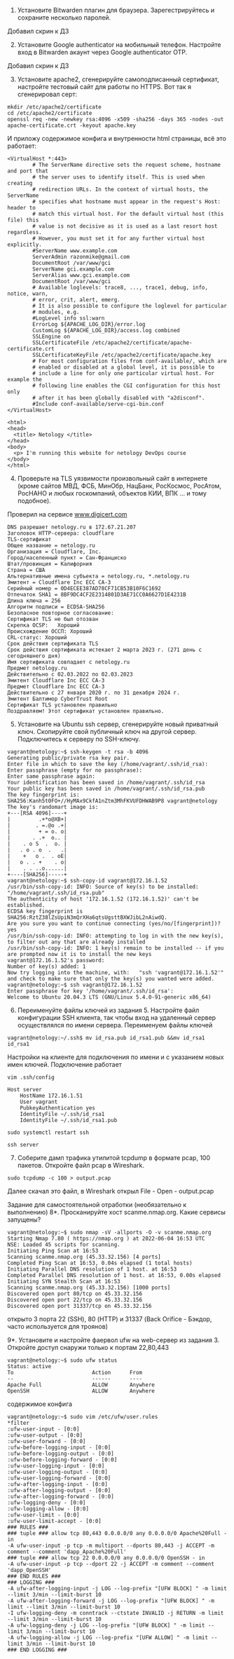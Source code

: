1. Установите Bitwarden плагин для браузера. Зарегестрируйтесь и сохраните несколько паролей.

Добавил скрин к ДЗ

2. Установите Google authenticator на мобильный телефон. Настройте вход в Bitwarden акаунт через Google authenticator OTP.

Добавил скрин к ДЗ

3. Установите apache2, сгенерируйте самоподписанный сертификат, настройте тестовый сайт для работы по HTTPS.
Вот так я сгенерировал серт:
```
mkdir /etc/apache2/certificate 
cd /etc/apache2/certificate 
openssl req -new -newkey rsa:4096 -x509 -sha256 -days 365 -nodes -out apache-certificate.crt -keyout apache.key
```

И приложу содержимое конфига и внутренности html страницы, всё это работает:
```
<VirtualHost *:443> 
        # The ServerName directive sets the request scheme, hostname and port that 
        # the server uses to identify itself. This is used when creating 
        # redirection URLs. In the context of virtual hosts, the ServerName 
        # specifies what hostname must appear in the request's Host: header to 
        # match this virtual host. For the default virtual host (this file) this 
        # value is not decisive as it is used as a last resort host regardless. 
        # However, you must set it for any further virtual host explicitly. 
        #ServerName www.example.com 
        ServerAdmin razonmike@gmail.com 
        DocumentRoot /var/www/gci 
        ServerName gci.example.com 
        ServerAlias www.gci.example.com 
        DocumentRoot /var/www/gci 
        # Available loglevels: trace8, ..., trace1, debug, info, notice, warn, 
        # error, crit, alert, emerg. 
        # It is also possible to configure the loglevel for particular 
        # modules, e.g. 
        #LogLevel info ssl:warn 
        ErrorLog ${APACHE_LOG_DIR}/error.log 
        CustomLog ${APACHE_LOG_DIR}/access.log combined 
        SSLEngine on 
        SSLCertificateFile /etc/apache2/certificate/apache-certificate.crt 
        SSLCertificateKeyFile /etc/apache2/certificate/apache.key 
        # For most configuration files from conf-available/, which are 
        # enabled or disabled at a global level, it is possible to 
        # include a line for only one particular virtual host. For example the 
        # following line enables the CGI configuration for this host only 
        # after it has been globally disabled with "a2disconf". 
        #Include conf-available/serve-cgi-bin.conf 
</VirtualHost>
```

```
<html> 
<head> 
  <title> Netology </title> 
</head> 
<body> 
  <p> I'm running this website for netology DevOps course 
</body> 
</html>
```

4. Проверьте на TLS уязвимости произвольный сайт в интернете (кроме сайтов МВД, ФСБ, МинОбр, НацБанк, РосКосмос, РосАтом, РосНАНО и любых госкомпаний, объектов КИИ, ВПК ... и тому подобное).

Проверил на сервисе www.digicert.com
```
DNS разрешает netology.ru в 172.67.21.207 
Заголовок HTTP-сервера: cloudflare 
TLS-сертификат 
Общее название = netology.ru 
Организация = Cloudflare, Inc. 
Город/населенный пункт = Сан-Франциско 
Штат/провинция = Калифорния 
Страна = США 
Альтернативные имена субъекта = netology.ru, *.netology.ru 
Эмитент = Cloudflare Inc ECC CA-3 
Серийный номер = 0D4ECEE387AD78CF71CB53B10F6C1692 
Отпечаток SHA1 = 8BF9DC4CF2E2314801D3AE71CC0A6627D1E4231B 
Длина ключа = 256 
Алгоритм подписи = ECDSA-SHA256 
Безопасное повторное согласование: 
Сертификат TLS не был отозван 
Скрепка OCSP:	Хороший 
Происхождение ОССП:	Хороший 
CRL-статус:	Хороший 
Срок действия сертификата TLS 
Срок действия сертификата истекает 2 марта 2023 г. (271 день с сегодняшнего дня) 
Имя сертификата совпадает с netology.ru 
Предмет	netology.ru 
Действительно с 02.03.2022 по 02.03.2023 
Эмитент	Cloudflare Inc ECC CA-3 
Предмет	Cloudflare Inc ECC CA-3 
Действительно с 27 января 2020 г. по 31 декабря 2024 г. 
Эмитент	Балтимор CyberTrust Root 
Сертификат TLS установлен правильно 
Поздравляем! Этот сертификат установлен правильно.
```

5. Установите на Ubuntu ssh сервер, сгенерируйте новый приватный ключ. Скопируйте свой публичный ключ на другой сервер. Подключитесь к серверу по SSH-ключу.
```
vagrant@netology:~$ ssh-keygen -t rsa -b 4096 
Generating public/private rsa key pair. 
Enter file in which to save the key (/home/vagrant/.ssh/id_rsa): 
Enter passphrase (empty for no passphrase): 
Enter same passphrase again: 
Your identification has been saved in /home/vagrant/.ssh/id_rsa 
Your public key has been saved in /home/vagrant/.ssh/id_rsa.pub 
The key fingerprint is: 
SHA256:Kanh5t0FO+//HyMAx9CkfA1nZtm3MhFKVUFDHWAB9P8 vagrant@netology 
The key's randomart image is: 
+---[RSA 4096]----+ 
|         .+*o@XB+| 
|        . =.@o .+| 
|         + = o. o| 
|       . .+  o.. | 
|    . o S  .  o. | 
|   . o . o  .   .| 
|    +   o .  . oE| 
|   o . . +    . o| 
|    . . ..o......| 
+----[SHA256]-----+
vagrant@netology:~$ ssh-copy-id vagrant@172.16.1.52 
/usr/bin/ssh-copy-id: INFO: Source of key(s) to be installed: "/home/vagrant/.ssh/id_rsa.pub" 
The authenticity of host '172.16.1.52 (172.16.1.52)' can't be established. 
ECDSA key fingerprint is SHA256:RztZ38lZsUpiN3mQrXHa6qtsUgsttBXWJibL2nAiwdQ. 
Are you sure you want to continue connecting (yes/no/[fingerprint])? yes 
/usr/bin/ssh-copy-id: INFO: attempting to log in with the new key(s), to filter out any that are already installed 
/usr/bin/ssh-copy-id: INFO: 1 key(s) remain to be installed -- if you are prompted now it is to install the new keys 
vagrant@172.16.1.52's password: 
Number of key(s) added: 1 
Now try logging into the machine, with:   "ssh 'vagrant@172.16.1.52'" 
and check to make sure that only the key(s) you wanted were added.
vagrant@netology:~$ ssh vagrant@172.16.1.52 
Enter passphrase for key '/home/vagrant/.ssh/id_rsa': 
Welcome to Ubuntu 20.04.3 LTS (GNU/Linux 5.4.0-91-generic x86_64)
```

6. Переименуйте файлы ключей из задания 5. Настройте файл конфигурации SSH клиента, так чтобы вход на удаленный сервер осуществлялся по имени сервера.
Переименуем файлы ключей
```
vagrant@netology:~/.ssh$ mv id_rsa.pub id_rsa1.pub &&mv id_rsa1 id_rsa1
```

Настройки на клиенте для подключения по имени и с указанием новых имен ключей. Подключение работает
```
vim .ssh/config

Host server
    HostName 172.16.1.51
    User vagrant
    PubkeyAuthentication yes
    IdentityFile ~/.ssh/id_rsa1
    IdentityFile ~/.ssh/id_rsa1.pub

sudo systemctl restart ssh

ssh server
```

7. Соберите дамп трафика утилитой tcpdump в формате pcap, 100 пакетов. Откройте файл pcap в Wireshark.
```
sudo tcpdump -c 100 > output.pcap
```

Далее скачал это файл, в Wireshark открыл File - Open - output.pcap

Задание для самостоятельной отработки (необязательно к выполнению)
8*. Просканируйте хост scanme.nmap.org. Какие сервисы запущены?
```
vagrant@netology:~$ sudo nmap -sV -allports -O -v scanme.nmap.org 
Starting Nmap 7.80 ( https://nmap.org ) at 2022-06-04 16:53 UTC 
NSE: Loaded 45 scripts for scanning. 
Initiating Ping Scan at 16:53 
Scanning scanme.nmap.org (45.33.32.156) [4 ports] 
Completed Ping Scan at 16:53, 0.04s elapsed (1 total hosts) 
Initiating Parallel DNS resolution of 1 host. at 16:53 
Completed Parallel DNS resolution of 1 host. at 16:53, 0.00s elapsed 
Initiating SYN Stealth Scan at 16:53 
Scanning scanme.nmap.org (45.33.32.156) [1000 ports] 
Discovered open port 80/tcp on 45.33.32.156 
Discovered open port 22/tcp on 45.33.32.156 
Discovered open port 31337/tcp on 45.33.32.156
```

открыто 3 порта 22 (SSH),  80 (HTTP) и 31337 (Back Orifice - Бэкдор, часто используется для троянов)

9*. Установите и настройте фаервол ufw на web-сервер из задания 3. Откройте доступ снаружи только к портам 22,80,443
```
vagrant@netology:~$ sudo ufw status 
Status: active 
To                         Action      From 
--                         ------      ---- 
Apache Full                ALLOW       Anywhere 
OpenSSH                    ALLOW       Anywhere
```

содержимое конфига
```
vagrant@netology:~$ sudo vim /etc/ufw/user.rules
*filter 
:ufw-user-input - [0:0] 
:ufw-user-output - [0:0] 
:ufw-user-forward - [0:0] 
:ufw-before-logging-input - [0:0] 
:ufw-before-logging-output - [0:0] 
:ufw-before-logging-forward - [0:0] 
:ufw-user-logging-input - [0:0] 
:ufw-user-logging-output - [0:0] 
:ufw-user-logging-forward - [0:0] 
:ufw-after-logging-input - [0:0] 
:ufw-after-logging-output - [0:0] 
:ufw-after-logging-forward - [0:0] 
:ufw-logging-deny - [0:0] 
:ufw-logging-allow - [0:0] 
:ufw-user-limit - [0:0] 
:ufw-user-limit-accept - [0:0] 
### RULES ### 
### tuple ### allow tcp 80,443 0.0.0.0/0 any 0.0.0.0/0 Apache%20Full - in 
-A ufw-user-input -p tcp -m multiport --dports 80,443 -j ACCEPT -m comment --comment 'dapp_Apache%20Full' 
### tuple ### allow tcp 22 0.0.0.0/0 any 0.0.0.0/0 OpenSSH - in 
-A ufw-user-input -p tcp --dport 22 -j ACCEPT -m comment --comment 'dapp_OpenSSH' 
### END RULES ### 
### LOGGING ### 
-A ufw-after-logging-input -j LOG --log-prefix "[UFW BLOCK] " -m limit --limit 3/min --limit-burst 10 
-A ufw-after-logging-forward -j LOG --log-prefix "[UFW BLOCK] " -m limit --limit 3/min --limit-burst 10 
-I ufw-logging-deny -m conntrack --ctstate INVALID -j RETURN -m limit --limit 3/min --limit-burst 10 
-A ufw-logging-deny -j LOG --log-prefix "[UFW BLOCK] " -m limit --limit 3/min --limit-burst 10 
-A ufw-logging-allow -j LOG --log-prefix "[UFW ALLOW] " -m limit --limit 3/min --limit-burst 10 
### END LOGGING ###
```
